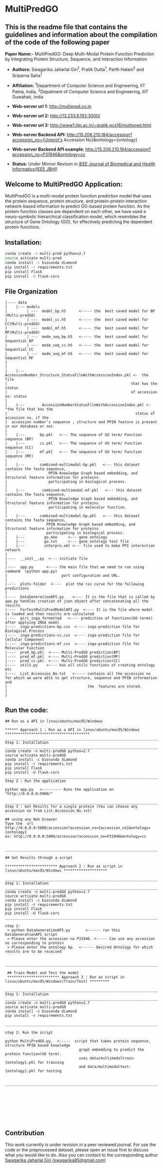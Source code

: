 # MultiPredGO

## This is the readme file that contains the guidelines and information about the compilation of the code of the following paper

**Paper Name:-** MultiPredGO: Deep Multi-Modal Protein Function Prediction by Integrating Protein Structure, Sequence, and Interaction Information

- **Authors:** Swagarika Jaharlal Giri<sup>1</sup>, Pratik Dutta<sup>1</sup>, Parth Halani<sup>2</sup> and Sriparna Saha<sup>1</sup>
- **Affiliation:** <sup>1</sup>Department of Computer Science and Engineering, IIT Patna, India, <sup>2</sup>Depatment of Computer Science and Engineering, IIIT Guwahati, India
- **Web-server url 1:** http://multipred.co.in
- **Web-server url 2:** http://13.233.6.192:3000/
- **Web-server url 3:** http://www1.iitp.ac.in/~pratik.pcs16/multipred.html
- **Web-server Backend API:** http://15.206.210.184/accession?accession_no={Uniprot's Accession No}&ontology={ontology}
- **Web-server Backend API example:** http://15.206.210.184/accession?accession_no=P31946&ontology=cc

- **Status:** Under Minnor Revison in [IEEE Journal of Biomedical and Health Informatics(IEEE JBHI)](https://jbhi.embs.org/)

## Welcome to MultiPredGO Application:

MultiPredGO is a multi-modal protein function prediction model that uses the protein sequence, protein structure, and protein-protein interaction network-based information to predict GO-based protein function. As the protein function classes are dependent on each other, we have used a neuro-symbolic hierarchical classification model, which resembles the structure of Gene Ontology (GO), for effectively predicting the dependent protein functions.

## Installation:

```bash
conda create -n multi-pred python=2.7
source activate multi-pred
conda install -c bioconda diamond
pip install -r requirements.txt
pip install Flask
pip install -U flask-cors
```

## File Organization

```
|---- data
|    |--- models
|         | ---  model_bp.h5      <----- the  best saved model for BP (Multi-predGO)
|         | ---  model_cc.h5      <----- the  best saved model for CC(Multi-predGO)
|         | ---  model_mf.h5      <----- the  best saved model for MF(Multi-predGO)
|         | ---  mode_seq_bp.h5   <----- the  best saved model for Sequential BP
|         | ---  mode_seq_cc.h5   <----- the  best saved model for Sequential CC
|         | ---  mode_seq_mf.h5   <----- the  best saved model for Sequential MF
|
|
|    |---        AccessionNumber_Structure_StatusFileWithAccessionIndex.pkl <-  the file
|                                                         that has the status
|                                                         of accession no. status
|
|    |---        AccessionNumberStatusFileWithAccessionIndex.pkl <- "the file that has the
|                                                           status of accession no. if the
|  accession number's sequence , structure and PPIN feature is present in our database or not.
|
|    |---       bp.pkl   <--- The sequence of GO term/ Function sequence (BP)
|    |---       cc.pkl   <--- The sequence of GO term/ Function sequence (CC)
|    |---       mf.pkl   <--- The sequence of GO term/ Function sequence (MF)
|
|    |---       combined-multimodal-bp.pkl   <--- this dataset contains the fasta sequence,
|                   PPIN Knowledge Graph based embedding, and Structural feature information for proteins
|                   participating in biological process.
|
|    |---        combined-multimodal-mf.pkl   <--- this dataset contains the fasta sequence,
|                   PPIN Knowledge Graph based embedding, and Structural feature information for proteins
|                   participating in molecular function.
|
|    |---       combined-multimodal-bp.pkl   <--- this dataset contains the fasta sequence,
|                  PPIN Knowledge Graph based embedding, and Structural feature information for proteins
|                  participating in biological process.
|    |---         go.obo     <--- gene ontology
|    |---         go.txt     <--- gene ontology text file
|    |---         interpro.xml <--- file used to make PPI interection network
|
|----  __init__.py  <--- initiate file
|
|----  app.py      <---- the main file that we need to run using command  (python app.py)
|                         port configuration and URL.
|
|----  plots-folder  <----  plot the roc curve for the following predictions
|
|----  DataGenerationAPI.py    <---- It is the file that is called by app.py handles creation of json object after concatenating all the results
|----  ForTestMultiPredModelAPI.py  <---- It is the file where model is loaded and then results are calculated
|----  giri_inga_formatted   <---- prediction of functions(GO terms) after applying INGA model
|----  inga-predictions-bp.csv  <---- inga-prediction file for Biological Process
|----  inga-predictions-cc.csv  <---- inga-prediction file for Cellular Component
|----  inga-predictions-mf.csv  <---- inga-prediction file for Molecular Function
|----  pred_bp.pkl  <---- Multi-PredGO prediction(BP)
|----  pred_mf.pkl  <---- Multi-PredGO prediction(MF)
|----  pred_cc.pkl  <---- Multi-PredGO prediction(CC)
|----  utils.py    <---- has all utils functions of creating ontology etc
|----  List_Accession_No.txt   <----- contains all the accession no for which we were able to get structure, sequence and PPIN information and
|                                     the  features are stored.
|
|
```

## Run the code:

```
## Run as a API in linux/ubuntu/macOS/Windows

****** Approach 1 : Run as a API in linux/ubuntu/macOS/Windows ***************************************
______________________________________________________________________________________________________
Step 1: Installation
______________________________________________________________________________________________________
conda create -n multi-predGO python=2.7
source activate multi-predGO
conda install -c bioconda diamond
pip install -r requirements.txt
pip install Flask
pip install -U flask-cors
_______________________________________________________________________________________________________
Step 2 : Run the application

python app.py   <--------- Runs the application on  "http://0.0.0.0:5000/"

_______________________________________________________________________________________________________
Step 3 : Get Results for a single protein (You can choose any accession no from List_Accession_No.txt)

## using any Web browser
Type the  url
http://0.0.0.0:5000/accession?accession_no={accession_no}&ontology={ontology}
ex: http://0.0.0.0:5000/accession?accession_no=P31946&ontology=cc


______________________________________________________________________________________________________

## Get Results through a script

************************ Approach 2 : Run as script in linux/ubuntu/macOS/Windows ********************

______________________________________________________________________________________________________
Step 1: Installation
______________________________________________________________________________________________________
conda create -n multi-predGO python=2.7
source activate multi-predGO
conda install -c bioconda diamond
pip install -r requirements.txt
pip install Flask
pip install -U flask-cors
______________________________________________________________________________________________________

step 2:
 > python DataGenerationAPI.py       <------ run this DataGenerationAPI script
 > Please enter the accession no P31946. <----- Can use any accession no corresponding to protein
 > Please enter the ontology bp.  <------ Desired Ontology for which results are to be received


_____________________________________________________________________________________________________

 ## Train Model and Test the model
 ************************ Approach 3 : Run as script in linux/ubuntu/macOS/Windows(Train/Test) *********
 ______________________________________________________________________________________________________
Step 1: Installation
______________________________________________________________________________________________________
conda create -n multi-predGO python=2.7
source activate multi-predGO
conda install -c bioconda diamond
pip install -r requirements.txt

______________________________________________________________________________________________________

step 2: Run the script

python MultiPredGO.py.  <-----  script that takes protein sequence, structure PPIN based knowledge
                                  graph embedding to predict the protein function(GO term).
                                  uses data/multimodaltrain-{ontology}.pkl for training
                                  and data/multimodaltest-{ontology}.pkl for testing


_____________________________________________________________________________________________________









```

## Contribution

This work currently is under revision in a peer reviewed journal. For use the code or the preprocessed dataset, please open an issue first to discuss what you would like to do. Also you can contact to the corresponding author [Swagarika Jaharlal Giri (swagarika95@gmail.com)](swagarika95@gmail.com)
